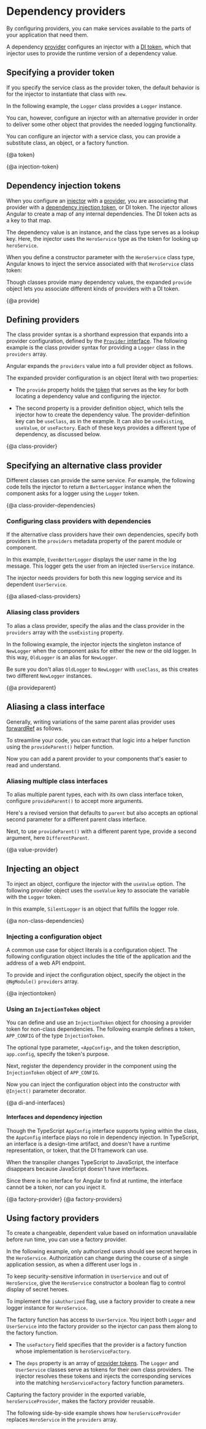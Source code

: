 # Dependency providers

By configuring providers, you can make services available to the parts of your application that need them.

A dependency [provider](guide/glossary#provider) configures an injector with a [DI token](guide/glossary#di-token), which that injector uses to provide the runtime version of a dependency value.

## Specifying a provider token

If you specify the service class as the provider token, the default behavior is for the injector to instantiate that class with `new`.

In the following example, the `Logger` class provides a `Logger` instance.

<code-example path="dependency-injection/src/app/providers.component.ts" region="providers-logger">
</code-example>

You can, however, configure an injector with an alternative provider in order to deliver some other object that provides the needed logging functionality.

You can configure an injector with a service class, you can provide a substitute class, an object, or a factory function.


{@a token}

{@a injection-token}

## Dependency injection tokens

When you configure an [injector](guide/glossary#injector) with a [provider](guide/glossary#provider), you are associating that provider with a [dependency injection token](guide/glossary#di-token), or DI token.
The injector allows Angular to create a map of any internal dependencies.
The DI token acts as a key to that map.

The dependency value is an instance, and the class type serves as a lookup key.
Here, the injector uses the `HeroService` type as the token for looking up `heroService`.

<code-example path="dependency-injection/src/app/injector.component.ts" region="get-hero-service" header="src/app/injector.component.ts"></code-example>

When you define a constructor parameter with the `HeroService` class type, Angular knows to inject the service associated with that `HeroService` class token:

<code-example path="dependency-injection/src/app/heroes/hero-list.component.ts" region="ctor-signature" header="src/app/heroes/hero-list.component.ts">
</code-example>

Though classes provide many dependency values, the expanded `provide` object lets you associate different kinds of providers with a DI token.


{@a provide}

## Defining providers

The class provider syntax is a shorthand expression that expands into a provider configuration, defined by the [`Provider` interface](api/core/Provider).
The following example is the class provider syntax for providing a `Logger` class in the `providers` array.

<code-example path="dependency-injection/src/app/providers.component.ts" region="providers-logger">
</code-example>

Angular expands the `providers` value into a full provider object as follows.

<code-example path="dependency-injection/src/app/providers.component.ts" region="providers-3" >
</code-example>

The expanded provider configuration is an object literal with two properties:

* The `provide` property holds the [token](#token)
that serves as the key for both locating a dependency value and configuring the injector.

* The second property is a provider definition object, which tells the injector how to create the dependency value.
The provider-definition key can be `useClass`, as in the example.
It can also be `useExisting`, `useValue`, or `useFactory`.
Each of these keys provides a different type of dependency, as discussed below.

{@a class-provider}

## Specifying an alternative class provider

Different classes can provide the same service.
For example, the following code tells the injector to return a `BetterLogger` instance when the component asks for a logger using the `Logger` token.

<code-example path="dependency-injection/src/app/providers.component.ts" region="providers-4" >
</code-example>

{@a class-provider-dependencies}

### Configuring class providers with dependencies

If the alternative class providers have their own dependencies, specify both providers in the `providers` metadata property of the parent module or component.

<code-example path="dependency-injection/src/app/providers.component.ts" region="providers-5"></code-example>

In this example, `EvenBetterLogger` displays the user name in the log message.
This logger gets the user from an injected `UserService` instance.

<code-example path="dependency-injection/src/app/providers.component.ts" region="EvenBetterLogger"></code-example>

The injector needs providers for both this new logging service and its dependent `UserService`.

{@a aliased-class-providers}

### Aliasing class providers

To alias a class provider, specify the alias and the class provider in the `providers` array with the `useExisting` property.

In the following example, the injector injects the singleton instance of `NewLogger` when the component asks for either the new or the old logger.
In this way, `OldLogger` is an alias for `NewLogger`.

<code-example path="dependency-injection/src/app/providers.component.ts" region="providers-6b"></code-example>

Be sure you don't alias `OldLogger` to `NewLogger` with `useClass`, as this creates two different `NewLogger` instances.


{@a provideparent}


## Aliasing a class interface

Generally, writing variations of the same parent alias provider uses [forwardRef](guide/dependency-injection-in-action#forwardref) as follows.

<code-example path="dependency-injection-in-action/src/app/parent-finder.component.ts" region="alex-providers" header="dependency-injection-in-action/src/app/parent-finder.component.ts"></code-example>

To streamline your code, you can extract that logic into a helper function using the `provideParent()` helper function.

<code-example path="dependency-injection-in-action/src/app/parent-finder.component.ts" region="provide-the-parent" header="dependency-injection-in-action/src/app/parent-finder.component.ts"></code-example>

Now you can add a parent provider to your components that's easier to read and understand.

<code-example path="dependency-injection-in-action/src/app/parent-finder.component.ts" region="alice-providers" header="dependency-injection-in-action/src/app/parent-finder.component.ts"></code-example>


### Aliasing multiple class interfaces

To alias multiple parent types, each with its own class interface token, configure `provideParent()` to accept more arguments.

Here's a revised version that defaults to `parent` but also accepts an optional second parameter for a different parent class interface.

<code-example path="dependency-injection-in-action/src/app/parent-finder.component.ts" region="provide-parent" header="dependency-injection-in-action/src/app/parent-finder.component.ts"></code-example>

Next, to use `provideParent()` with a different parent type, provide a second argument, here `DifferentParent`.

<code-example path="dependency-injection-in-action/src/app/parent-finder.component.ts" region="beth-providers" header="dependency-injection-in-action/src/app/parent-finder.component.ts"></code-example>


{@a value-provider}

## Injecting an object

To inject an object, configure the injector with the `useValue` option.
The following provider object uses the `useValue` key to associate the variable with the `Logger` token.

<code-example path="dependency-injection/src/app/providers.component.ts" region="providers-7"></code-example>

In this example, `SilentLogger` is an object that fulfills the logger role.

<code-example path="dependency-injection/src/app/providers.component.ts" region="silent-logger"></code-example>


{@a non-class-dependencies}

### Injecting a configuration object

A common use case for object literals is a configuration object.
The following configuration object includes the title of the application and the address of a web API endpoint.

<code-example path="dependency-injection/src/app/app.config.ts" region="config" header="src/app/app.config.ts (excerpt)"></code-example>

To provide and inject the configuration object, specify the object in the `@NgModule()` `providers` array.

<code-example path="dependency-injection/src/app/app.module.ts" region="providers" header="src/app/app.module.ts (providers)"></code-example>

{@a injectiontoken}

### Using an `InjectionToken` object

You can define and use an `InjectionToken` object for choosing a provider token for non-class dependencies.
The following example defines a token, `APP_CONFIG` of the type `InjectionToken`.

<code-example path="dependency-injection/src/app/app.config.ts" region="token" header="src/app/app.config.ts"></code-example>

The optional type parameter, `<AppConfig>`, and the token description, `app.config`, specify the token's purpose.

Next, register the dependency provider in the component using the `InjectionToken` object of `APP_CONFIG`.

<code-example path="dependency-injection/src/app/providers.component.ts" header="src/app/providers.component.ts" region="providers-9"></code-example>

Now you can inject the configuration object into the constructor with `@Inject()` parameter decorator.

<code-example path="dependency-injection/src/app/app.component.2.ts" region="ctor" header="src/app/app.component.ts"></code-example>

{@a di-and-interfaces}

#### Interfaces and dependency injection

Though the TypeScript `AppConfig` interface supports typing within the class, the `AppConfig` interface plays no role in dependency injection.
In TypeScript, an interface is a design-time artifact, and doesn't have a runtime representation, or token, that the DI framework can use.

When the transpiler changes TypeScript to JavaScript, the interface disappears because JavaScript doesn't have interfaces.

Since there is no interface for Angular to find at runtime, the interface cannot be a token, nor can you inject it.

<code-example path="dependency-injection/src/app/providers.component.ts" region="providers-9-interface"></code-example>

<code-example path="dependency-injection/src/app/providers.component.ts" region="provider-9-ctor-interface"></code-example>


{@a factory-provider}
{@a factory-providers}

## Using factory providers

To create a changeable, dependent value based on information unavailable before run time, you can use a factory provider.

In the following example, only authorized users should see secret heroes in the `HeroService`.
Authorization can change during the course of a single application session, as when a different user logs in .

To keep security-sensitive information in `UserService` and out of `HeroService`, give the `HeroService` constructor a boolean flag to control display of secret heroes.

<code-example path="dependency-injection/src/app/heroes/hero.service.ts" region="internals" header="src/app/heroes/hero.service.ts (excerpt)"></code-example>

To implement the `isAuthorized` flag, use a factory provider to create a new logger instance for `HeroService`.

<code-example path="dependency-injection/src/app/heroes/hero.service.provider.ts" region="factory" header="src/app/heroes/hero.service.provider.ts (excerpt)"></code-example>

The factory function has access to `UserService`.
You inject both `Logger` and `UserService` into the factory provider so the injector can pass them along to the factory function.

<code-example path="dependency-injection/src/app/heroes/hero.service.provider.ts" region="provider" header="src/app/heroes/hero.service.provider.ts (excerpt)"></code-example>

* The `useFactory` field specifies that the provider is a factory function whose implementation is `heroServiceFactory`.

* The `deps` property is an array of [provider tokens](#token).
The `Logger` and `UserService` classes serve as tokens for their own class providers.
The injector resolves these tokens and injects the corresponding services into the matching `heroServiceFactory` factory function parameters.

Capturing the factory provider in the exported variable, `heroServiceProvider`, makes the factory provider reusable.

The following side-by-side example shows how `heroServiceProvider` replaces `HeroService` in the `providers` array.

<code-tabs>

  <code-pane header="src/app/heroes/heroes.component (v3)" path="dependency-injection/src/app/heroes/heroes.component.ts">
  </code-pane>

  <code-pane header="src/app/heroes/heroes.component (v2)" path="dependency-injection/src/app/heroes/heroes.component.1.ts">
  </code-pane>

</code-tabs>

